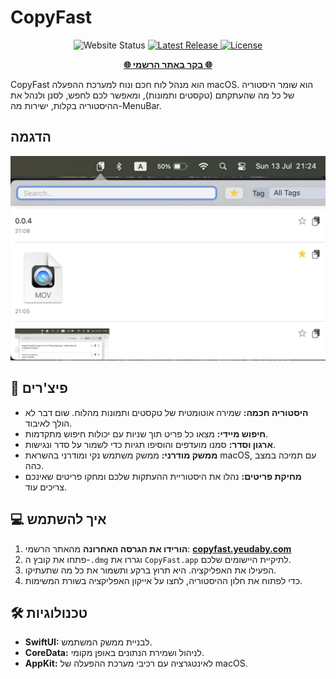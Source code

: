 # CopyFast

<p align="center">
  <img src="https://img.shields.io/badge/website-up-green?style=for-the-badge&logo=vercel" alt="Website Status" />
  <a href="https://github.com/yeudaby/CopyFast/releases/latest">
    <img src="https://img.shields.io/github/v/release/yeudaby/CopyFast?style=for-the-badge&logo=github" alt="Latest Release" />
  </a>
  <a href="https://github.com/yeudaby/CopyFast/blob/main/LICENSE">
    <img src="https://img.shields.io/badge/license-MIT-blue?style=for-the-badge" alt="License" />
  </a>
</p>

<p align="center">
  <strong><a href="http://copyfast.yeudaby.com/">🌐 בקר באתר הרשמי 🌐</a></strong>
</p>

CopyFast הוא מנהל לוח חכם ונוח למערכת ההפעלה macOS. הוא שומר היסטוריה של כל מה שהעתקתם (טקסטים ותמונות), ומאפשר לכם לחפש, לסנן ולנהל את ההיסטוריה בקלות, ישירות מה-MenuBar.

## הדגמה

![צילום מסך של האפליקציה](main-screenshot.png)

## :rocket: פיצ'רים

- **היסטוריה חכמה:** שמירה אוטומטית של טקסטים ותמונות מהלוח. שום דבר לא הולך לאיבוד.
- **חיפוש מיידי:** מצאו כל פריט תוך שניות עם יכולות חיפוש מתקדמות.
- **ארגון וסדר:** סמנו מועדפים והוסיפו תגיות כדי לשמור על סדר ונגישות.
- **ממשק מודרני:** ממשק משתמש נקי ומודרני בהשראת macOS, עם תמיכה במצב כהה.
- **מחיקת פריטים:** נהלו את היסטוריית ההעתקות שלכם ומחקו פריטים שאינכם צריכים עוד.

## :computer: איך להשתמש

1.  **הורידו את הגרסה האחרונה** מהאתר הרשמי: **[copyfast.yeudaby.com](http://copyfast.yeudaby.com/)**
2.  פתחו את קובץ ה-`.dmg` וגררו את `CopyFast.app` לתיקיית היישומים שלכם.
3.  הפעילו את האפליקציה. היא תרוץ ברקע ותשמור את כל מה שתעתיקו.
4.  כדי לפתוח את חלון ההיסטוריה, לחצו על אייקון האפליקציה בשורת המשימות.

## :hammer_and_wrench: טכנולוגיות

- **SwiftUI:** לבניית ממשק המשתמש.
- **CoreData:** לניהול ושמירת הנתונים באופן מקומי.
- **AppKit:** לאינטגרציה עם רכיבי מערכת ההפעלה של macOS. 